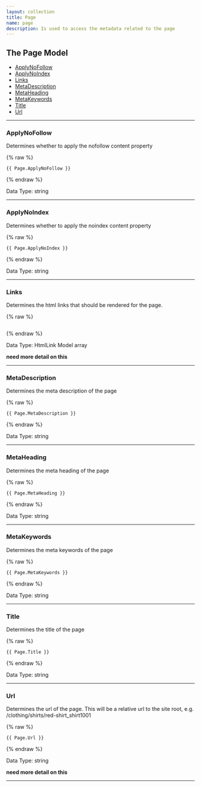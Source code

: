 ```yaml
---
layout: collection
title: Page
name: page
description: Is used to access the metadata related to the page
---
```


## The Page Model

* [ApplyNoFollow](#applynofollow)
* [ApplyNoIndex](#applynoindex)
* [Links](#links)
* [MetaDescription](#metadescription)
* [MetaHeading](#metaheading)
* [MetaKeywords](#metakeywords)
* [Title](#title)
* [Url](#url)

---

<a name="applynofollow"></a>
### ApplyNoFollow 
Determines whether to apply the nofollow content property 

{% raw %}
```liquid
{{ Page.ApplyNoFollow }}
```
{% endraw %}

Data Type: string

---

<a name="applynoindex"></a>
### ApplyNoIndex 
Determines whether to apply the noindex content property 

{% raw %}
```liquid
{{ Page.ApplyNoIndex }}
```
{% endraw %}

Data Type: string

---

<a name="links"></a>
### Links 
Determines the html links that should be rendered for the page. 

{% raw %}
```liquid

```
{% endraw %}

Data Type: HtmlLink Model array

__need more detail on this__

---

<a name="metadescription"></a>
### MetaDescription
Determines the meta description of the page

{% raw %}
```liquid
{{ Page.MetaDescription }}
```
{% endraw %}

Data Type: string

---

<a name="metaheading"></a>
### MetaHeading
Determines the meta heading of the page

{% raw %}
```liquid
{{ Page.MetaHeading }}
```
{% endraw %}

Data Type: string

---

<a name="metakeywords"></a>
### MetaKeywords
Determines the meta keywords of the page

{% raw %}
```liquid
{{ Page.MetaKeywords }}
```
{% endraw %}

Data Type: string

---

<a name="title"></a>
### Title
Determines the title of the page

{% raw %}
```liquid
{{ Page.Title }}
```
{% endraw %}

Data Type: string

---

<a name="url"></a>
### Url
Determines the url of the page. This will be a relative url to the site root, e.g. /clothing/shirts/red-shirt_shirt1001

{% raw %}
```liquid
{{ Page.Url }}
```
{% endraw %}

Data Type: string

__need more detail on this__

---


